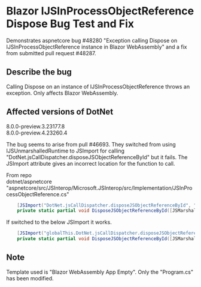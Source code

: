 # Blazor IJSInProcessObjectReference Dispose Bug Test and Fix

Demonstrates aspnetcore bug #48280 "Exception calling Dispose on IJSInProcessObjectReference instance in Blazor WebAssembly" and a fix from submitted pull request #48287.

## Describe the bug

Calling Dispose on an instance of IJSInProcessObjectReference throws an exception. Only affects Blazor WebAssembly.

## Affected versions of DotNet
8.0.0-preview.3.23177.8  
8.0.0-preview.4.23260.4


The bug seems to arise from pull #46693. They switched from using IJSUnmarshalledRuntime to JSImport for calling "DotNet.jsCallDispatcher.disposeJSObjectReferenceById" but it fails. The JSImport attribute gives an incorrect location for the function to call.

From repo  
dotnet/aspnetcore   
"aspnetcore/src/JSInterop/Microsoft.JSInterop/src/Implementation/JSInProcessObjectReference.cs"  

```cs
    [JSImport("DotNet.jsCallDispatcher.disposeJSObjectReferenceById", "blazor-internal")]
    private static partial void DisposeJSObjectReferenceById([JSMarshalAs<JSType.Number>] long id);
```

If switched to the below JSImport it works.
```cs
    [JSImport("globalThis.DotNet.jsCallDispatcher.disposeJSObjectReferenceById")]
    private static partial void DisposeJSObjectReferenceById([JSMarshalAs<JSType.Number>] long id);
```

## Note
Template used is "Blazor WebAssembly App Empty". Only the "Program.cs" has been modified.

